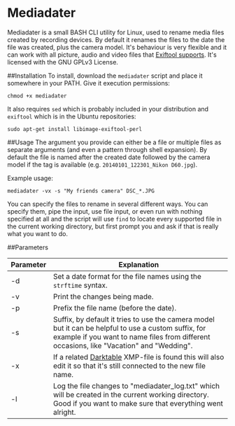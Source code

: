 Mediadater
==========

Mediadater is a small BASH CLI utility for Linux, used to rename media files created by recording devices. By default it renames the files to the date the file was created, plus the camera model. It's behaviour is very flexible and it can work with all picture, audio and video files that [Exiftool supports](https://en.wikipedia.org/wiki/ExifTool#Supported_file_types). It's licensed with the GNU GPLv3 License.

##Installation
To install, download the `mediadater` script and place it somewhere in your PATH. Give it execution permissions:
```
chmod +x mediadater
```

It also requires `sed` which is probably included in your distribution and `exiftool` which is in the Ubuntu repositories:
```
sudo apt-get install libimage-exiftool-perl
```

##Usage
The argument you provide can either be a file or multiple files as separate arguments (and even a pattern through shell expansion). By default the file is named after the created date followed by the camera model if the tag is available (e.g. `20140101_122301_Nikon D60.jpg`).

Example usage:
```
mediadater -vx -s "My friends camera" DSC_*.JPG
```

You can specify the files to rename in several different ways. You can specify them, pipe the input, use file input, or even run with nothing specified at all and the script will use `find` to locate every supported file in the current working directory, but first prompt you and ask if that is really what you want to do.

##Parameters

Parameter | Explanation
--------- | -----------
-d        | Set a date format for the file names using the `strftime` syntax.
-v        | Print the changes being made.
-p        | Prefix the file name (before the date).
-s        | Suffix, by default it tries to use the camera model but it can be helpful to use a custom suffix, for example if you want to name files from different occasions, like "Vacation" and "Wedding".
-x        | If a related [Darktable](http://www.darktable.org/) XMP-file is found this will also edit it so that it's still connected to the new file name.
-l        | Log the file changes to "mediadater_log.txt" which will be created in the current working directory. Good if you want to make sure that everything went alright.
